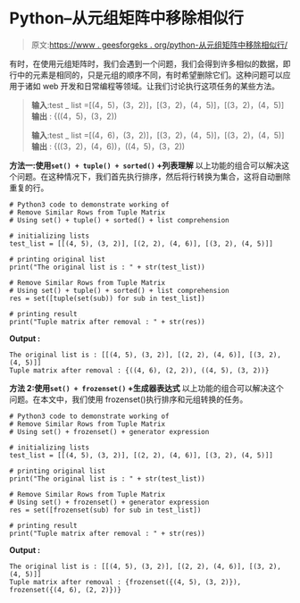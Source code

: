 # Python–从元组矩阵中移除相似行

> 原文:[https://www . geesforgeks . org/python-从元组矩阵中移除相似行/](https://www.geeksforgeeks.org/python-remove-similar-rows-from-tuple-matrix/)

有时，在使用元组矩阵时，我们会遇到一个问题，我们会得到许多相似的数据，即行中的元素是相同的，只是元组的顺序不同，有时希望删除它们。这种问题可以应用于诸如 web 开发和日常编程等领域。让我们讨论执行这项任务的某些方法。

> **输入**:test _ list =[(4，5)，(3，2)]，[(3，2)，(4，5)]，[(3，2)，(4，5)]
> **输出** : {((4，5)，(3，2))
> 
> **输入**:test _ list =[(4，6)，(3，2)]，[(3，2)，(4，5)]，[(3，2)，(4，5)]
> **输出** : {((3，2)，(4，6))，((4，5)，(3，2))

**方法一:使用`set() + tuple() + sorted()` +列表理解**
以上功能的组合可以解决这个问题。在这种情况下，我们首先执行排序，然后将行转换为集合，这将自动删除重复的行。

```
# Python3 code to demonstrate working of 
# Remove Similar Rows from Tuple Matrix
# Using set() + tuple() + sorted() + list comprehension

# initializing lists
test_list = [[(4, 5), (3, 2)], [(2, 2), (4, 6)], [(3, 2), (4, 5)]]

# printing original list
print("The original list is : " + str(test_list))

# Remove Similar Rows from Tuple Matrix
# Using set() + tuple() + sorted() + list comprehension
res = set([tuple(set(sub)) for sub in test_list])

# printing result 
print("Tuple matrix after removal : " + str(res))
```

**Output :**

```
The original list is : [[(4, 5), (3, 2)], [(2, 2), (4, 6)], [(3, 2), (4, 5)]]
Tuple matrix after removal : {((4, 6), (2, 2)), ((4, 5), (3, 2))}

```

**方法 2:使用`set() + frozenset()` +生成器表达式**
以上功能的组合可以解决这个问题。在本文中，我们使用 frozenset()执行排序和元组转换的任务。

```
# Python3 code to demonstrate working of 
# Remove Similar Rows from Tuple Matrix
# Using set() + frozenset() + generator expression

# initializing lists
test_list = [[(4, 5), (3, 2)], [(2, 2), (4, 6)], [(3, 2), (4, 5)]]

# printing original list
print("The original list is : " + str(test_list))

# Remove Similar Rows from Tuple Matrix
# Using set() + frozenset() + generator expression
res = set([frozenset(sub) for sub in test_list])

# printing result 
print("Tuple matrix after removal : " + str(res))
```

**Output :**

```
The original list is : [[(4, 5), (3, 2)], [(2, 2), (4, 6)], [(3, 2), (4, 5)]]
Tuple matrix after removal : {frozenset({(4, 5), (3, 2)}), frozenset({(4, 6), (2, 2)})}

```